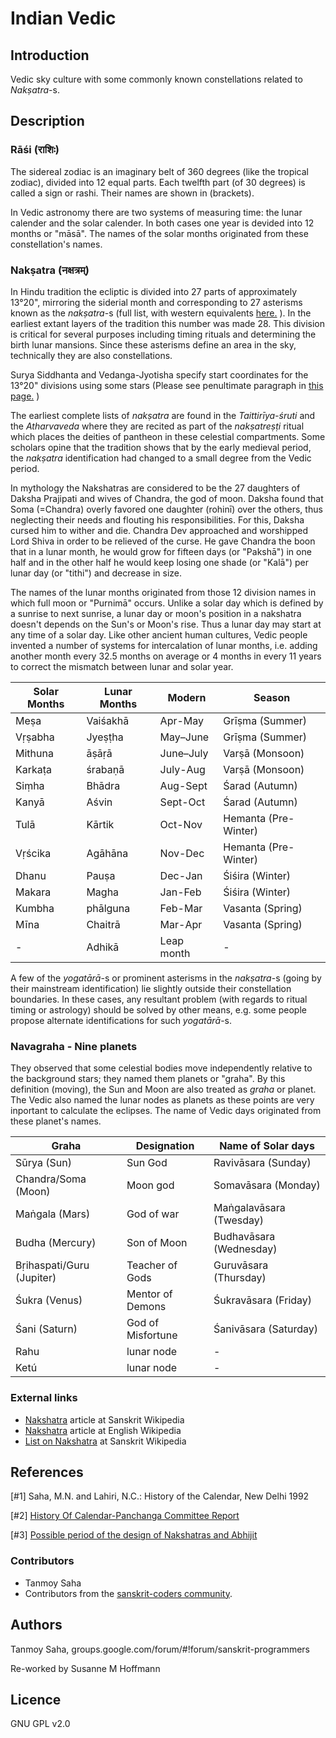 # Indian Vedic

## Introduction

Vedic sky culture with some commonly known constellations related to _Nakṣatra_-s.

## Description

### Rāśi (राशिः)

The sidereal zodiac is an imaginary belt of 360 degrees (like the tropical zodiac), divided into 12 equal parts. Each twelfth part (of 30 degrees) is called a sign or rashi. Their names are shown in (brackets).

In Vedic astronomy there are two systems of measuring time: the lunar calender and the solar calender. In both cases one year is devided into 12 months or "māsā". The names of the solar months originated from these constellation's names.

### Nakṣatra (नक्षत्रम्)

In Hindu tradition the ecliptic is divided into 27 parts of approximately 13°20", mirroring the siderial month and corresponding to 27 asterisms known as the _nakṣatra_-s (full list, with western equivalents [here.](https://goo.gl/2PVi28) ). In the earliest extant layers of the tradition this number was made 28. This division is critical for several purposes including timing rituals and determining the birth lunar mansions. Since these asterisms define an area in the sky, technically they are also constellations.

Surya Siddhanta and Vedanga-Jyotisha specify start coordinates for the 13°20" divisions using some stars (Please see penultimate paragraph in [this page.](https://archive.org/stream/HistoryOfCalendarPanchangaCommittee/History-of-Calendar-Panchanga-Committee\#page/n42/mode/1up) )

The earliest complete lists of _nakṣatra_ are found in the _Taittirīya-śruti_ and the _Atharvaveda_ where they are recited as part of the _nakṣatreṣṭi_ ritual which places the deities of pantheon in these celestial compartments. Some scholars opine that the tradition shows that by the early medieval period, the _nakṣatra_ identification had changed to a small degree from the Vedic period.

In mythology the Nakshatras are considered to be the 27 daughters of Daksha Prajipati and wives of Chandra, the god of moon. Daksha found that Soma (=Chandra) overly favored one daughter (rohinī) over the others, thus neglecting their needs and flouting his responsibilities. For this, Daksha cursed him to wither and die. Chandra Dev approached and worshipped Lord Shiva in order to be relieved of the curse. He gave Chandra the boon that in a lunar month, he would grow for fifteen days (or "Pakshā") in one half and in the other half he would keep losing one shade (or "Kalā") per lunar day (or "tithi") and decrease in size.

The names of the lunar months originated from those 12 division names in which full moon or "Purnimā" occurs. Unlike a solar day which is defined by a sunrise to next sunrise, a lunar day or moon's position in a nakshatra doesn't depends on the Sun's or Moon's rise. Thus a lunar day may start at any time of a solar day. Like other ancient human cultures, Vedic people invented a number of systems for intercalation of lunar months, i.e. adding another month every 32.5 months on average or 4 months in every 11 years to correct the mismatch between lunar and solar year.

 | Solar Months | Lunar Months | Modern | Season | 
 |--------------|--------------|--------|--------|
 | Meṣa 		| Vaiśakhā 	| Apr-May 	| Grīṣma (Summer) | 
 | Vṛṣabha 		| Jyeṣṭha 	| May–June 	| Grīṣma (Summer) | 
 | Mithuna 		| āṣāṛā 	| June–July | Varṣā (Monsoon) | 
 | Karkaṭa 		| śrabaṇā 	| July-Aug 	| Varṣā (Monsoon) | 
 | Siṃha 		| Bhādra 	| Aug-Sept 	| Śarad (Autumn) | 
 | Kanyā 		| Aśvin 	| Sept-Oct 	| Śarad (Autumn) | 
 | Tulā 		| Kārtik 	| Oct-Nov 	| Hemanta (Pre-Winter) | 
 | Vṛścika 		| Agāhāna 	| Nov-Dec 	| Hemanta (Pre-Winter) | 
 | Dhanu 		| Pauṣa 	| Dec-Jan 	| Śiśira (Winter) | 
 | Makara 		| Magha 	| Jan-Feb 	| Śiśira (Winter) | 
 | Kumbha 		| phālguna 	| Feb-Mar 	| Vasanta (Spring) | 
 | Mīna 		| Chaitrā 	| Mar-Apr 	| Vasanta (Spring) | 
 |  -  			| Adhikā 	| Leap month |  -  | 


A few of the _yogatārā_-s or prominent asterisms in the _nakṣatra_-s (going by their mainstream identification) lie slightly outside their constellation boundaries. In these cases, any resultant problem (with regards to ritual timing or astrology) should be solved by other means, e.g. some people propose alternate identifications for such _yogatārā_-s.

### Navagraha - Nine planets

They observed that some celestial bodies move independently relative to the background stars; they named them planets or "graha". By this definition (moving), the Sun and Moon are also treated as _graha_ or planet. The Vedic also named the lunar nodes as planets as these points are very inportant to calculate the eclipses. The name of Vedic days originated from these planet's names.

 | Graha | Designation | Name of Solar days | 
 |-------|-------------|--------------------|
 | Sūrya (Sun) | Sun God | Ravivāsara (Sunday) | 
 | Chandra/Soma (Moon) | Moon god | Somavāsara (Monday) | 
 | Maṅgala (Mars) | God of war | Maṅgalavāsara (Twesday) | 
 | Budha (Mercury) | Son of Moon | Budhavāsara (Wednesday) | 
 | Bṛihaspati/Guru (Jupiter) | Teacher of Gods | Guruvāsara (Thursday) | 
 | Śukra (Venus) | Mentor of Demons | Śukravāsara (Friday) | 
 | Śani (Saturn) | God of Misfortune | Śanivāsara (Saturday) | 
 | Rahu | lunar node |  -  | 
 | Ketú | lunar node |  -  | 


### External links

*   [Nakshatra](https://sa.wikipedia.org/wiki/नक्षत्रम्  ) article at Sanskrit Wikipedia
*   [Nakshatra](http://en.wikipedia.org/wiki/Nakshatra) article at English Wikipedia  
* 	[List on Nakshatra](https://goo.gl/2PVi28) at Sanskrit Wikipedia

## References

 [#1] Saha, M.N. and Lahiri, N.C.: History of the Calendar, New Delhi 1992 
 
 [#2] [History Of Calendar-Panchanga Committee Report](https://archive.org/stream/HistoryOfCalendarPanchangaCommittee/History-of-Calendar-Panchanga-Committee#page/n77/mode/2up)  
 
 [#3] [Possible period of the design of Nakshatras and Abhijit](http://www.tifr.res.in/~archaeo/papers/Others/Possible%20period%20of%20the%20design%20of%20Nakshatras.pdf) 

### Contributors

*   Tanmoy Saha
*   Contributors from the [sanskrit-coders community](https://github.com/sanskrit-coders).

## Authors

Tanmoy Saha, groups.google.com/forum/#!forum/sanskrit-programmers

Re-worked by Susanne M Hoffmann 

## Licence

GNU GPL v2.0

